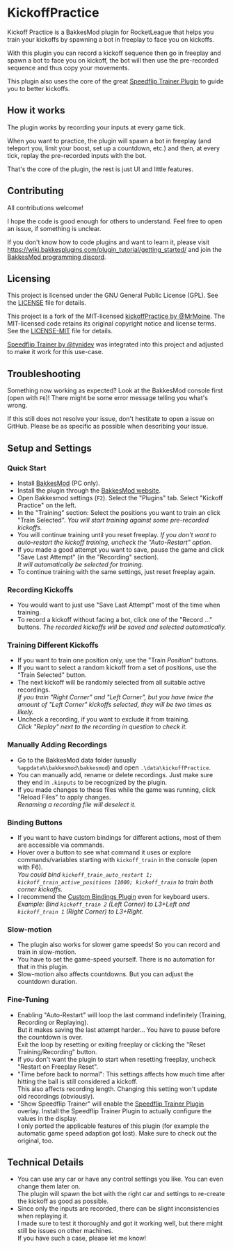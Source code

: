 # KickoffPractice

Kickoff Practice is a BakkesMod plugin for RocketLeague that helps you train your kickoffs by spawning a bot in freeplay to face you on kickoffs.

With this plugin you can record a kickoff sequence then go in freeplay and spawn a bot to face you on kickoff, the bot will then use the pre-recorded sequence and thus copy your movements.

This plugin also uses the core of the great [Speedflip Trainer Plugin](https://bakkesplugins.com/plugins/view/286) to guide you to better kickoffs.


## How it works

The plugin works by recording your inputs at every game tick.

When you want to practice, the plugin will spawn a bot in freeplay (and teleport you, limit your boost, set up a countdown, etc.) and then, at every tick, replay the pre-recorded inputs with the bot.

That's the core of the plugin, the rest is just UI and little features.


## Contributing

All contributions welcome!

I hope the code is good enough for others to understand. Feel free to open an issue, if something is unclear.

If you don't know how to code plugins and want to learn it, please visit https://wiki.bakkesplugins.com/plugin_tutorial/getting_started/ 
and join the [BakkesMod programming discord](https://discord.gg/s97RgrgkxE).


## Licensing

This project is licensed under the GNU General Public License (GPL). See the [LICENSE](./LICENSE) file for details.

This project is a fork of the MIT-licensed [kickoffPractice by @MrMoine](https://github.com/MrMoine/kickoffPractice). The MIT-licensed code retains its original copyright notice and license terms. See the [LICENSE-MIT](LICENSE-MIT) file for details.


[Speedflip Trainer by @tynidev](https://github.com/tynidev/SpeedFlipTrainer) was integrated into this project and adjusted to make it work for this use-case.


## Troubleshooting

Something now working as expected? Look at the BakkesMod console first (open with `F6`)!
There might be some error message telling you what's wrong.

If this still does not resolve your issue, don't hestitate to open a issue on GitHub.
Please be as specific as possible when describing your issue.


## Setup and Settings

### Quick Start

- Install [BakkesMod](https://bakkesplugins.com/) (PC only).
- Install the plugin through the [BakkesMod website](https://bakkesplugins.com/plugin-search/1/kickoff).
- Open Bakkesmod settings (`F2`). Select the "Plugins" tab. Select "Kickoff Practice" on the left.
- In the "Training" section: Select the positions you want to train an click "Train Selected".
  _You will start training against some pre-recorded kickoffs._
- You will continue training until you reset freeplay.
  _If you don't want to auto-restart the kickoff training, uncheck the "Auto-Restart" option._
- If you made a good attempt you want to save, pause the game and click "Save Last Attempt" (in the "Recording" section).\
  _It will automatically be selected for training._
- To continue training with the same settings, just reset freeplay again.

### Recording Kickoffs

- You would want to just use "Save Last Attempt" most of the time when training.
- To record a kickoff without facing a bot, click one of the "Record ..." buttons.
  _The recorded kickoffs will be saved and selected automatically._

### Training Different Kickoffs

- If you want to train one position only, use the "Train _Position_" buttons.
- If you want to select a random kickoff from a set of positions, use the "Train Selected" button.
- The next kickoff will be randomly selected from all suitable active recordings.\
  _If you train "Right Corner" and "Left Corner", but you have twice the amount of "Left Corner" kickoffs selected, they will be two times as likely._
- Uncheck a recording, if you want to exclude it from training.\
  _Click "Replay" next to the recording in question to check it._

### Manually Adding Recordings

- Go to the BakkesMod data folder (usually `%appdata%\bakkesmod\bakkesmod`) and open `.\data\kickoffPractice`.
- You can manually add, rename or delete recordings. Just make sure they end in `.kinputs` to be recognized by the plugin.
- If you made changes to these files while the game was running, click "Reload Files" to apply changes.\
  _Renaming a recording file will deselect it._

### Binding Buttons

- If you want to have custom bindings for different actions, most of them are accessible via commands.
- Hover over a button to see what command it uses or explore commands/variables starting with `kickoff_train` in the console (open with F6).\
  _You could bind `kickoff_train_auto_restart 1; kickoff_train_active_positions 11000; kickoff_train` to train both corner kickoffs._
- I recommend the [Custom Bindings Plugin](https://bakkesplugins.com/plugins/view/228) even for keyboard users.\
  _Example: Bind `kickoff_train 2` (Left Corner) to L3+Left and `kickoff_train 1` (Right Corner) to L3+Right._

### Slow-motion

- The plugin also works for slower game speeds! So you can record and train in slow-motion.
- You have to set the game-speed yourself. There is no automation for that in this plugin.
- Slow-motion also affects countdowns. But you can adjust the countdown duration.

### Fine-Tuning

- Enabling "Auto-Restart" will loop the last command indefinitely (Training, Recording or Replaying).\
  But it makes saving the last attempt harder... You have to pause before the countdown is over.\
  Exit the loop by resetting or exiting freeplay or clicking the "Reset Training/Recording" button.
- If you don't want the plugin to start when resetting freeplay, uncheck "Restart on Freeplay Reset".
- "Time before back to normal": This settings affects how much time after hitting the ball is still considered a kickoff.\
  This also affects recording length. Changing this setting won't update old recordings (obviously).
- "Show Speedflip Trainer" will enable the [Speedflip Trainer Plugin](https://bakkesplugins.com/plugins/view/286) overlay. Install the Speedflip Trainer Plugin to actually configure the values in the display.\
  I only ported the applicable features of this plugin (for example the automatic game speed adaption got lost). Make sure to check out the original, too.

## Technical Details

- You can use any car or have any control settings you like. You can even change them later on.\
  The plugin will spawn the bot with the right car and settings to re-create the kickoff as good as possible.
- Since only the inputs are recorded, there can be slight inconsistencies when replaying it.\
  I made sure to test it thoroughly and got it working well, but there might still be issues on other machines.\
  If you have such a case, please let me know!
